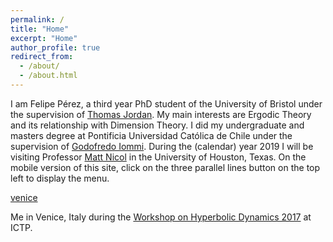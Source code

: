 ```yaml
---
permalink: /
title: "Home"
excerpt: "Home"
author_profile: true
redirect_from:
  - /about/
  - /about.html
---
```


I am Felipe Pérez, a third year PhD student of the University of Bristol under the supervision of [Thomas Jordan](https://people.maths.bris.ac.uk/~matmj/). My main interests are Ergodic Theory and its relationship with Dimension Theory. I did my undergraduate and masters degree at Pontificia Universidad Católica de Chile under the supervision of [Godofredo Iommi](http://www.mat.uc.cl/~giommi/). During the (calendar) year 2019 I will be visiting Professor [Matt Nicol](https://www.math.uh.edu/~nicol/) in the University of Houston, Texas. On the mobile version of this site, click on the three parallel lines button on the top left to display the menu.

[venice](/files/venice.jpg)

Me in Venice, Italy during the [Workshop on Hyperbolic Dynamics 2017](http://indico.ictp.it/event/7970) at ICTP.
